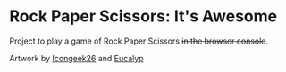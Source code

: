 # Rock Paper Scissors: It's Awesome
Project to play a game of Rock Paper Scissors ~~in the browser console~~.

Artwork by [Icongeek26](https://www.flaticon.com/authors/icongeek26) and [Eucalyp](https://www.flaticon.com/authors/eucalyp)
